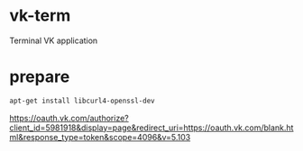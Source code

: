 # vk-term

Terminal VK application

# prepare
```bash
apt-get install libcurl4-openssl-dev
```

https://oauth.vk.com/authorize?client_id=5981918&display=page&redirect_uri=https://oauth.vk.com/blank.html&response_type=token&scope=4096&v=5.103
